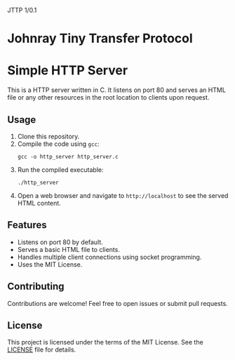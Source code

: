 JTTP 1/0.1 
# Johnray Tiny Transfer Protocol

# Simple HTTP Server

This is a HTTP server written in C. It listens on port 80 and serves an HTML file or any other resources in the root location to clients upon request.

## Usage

1. Clone this repository.
2. Compile the code using `gcc`:
    ```
    gcc -o http_server http_server.c
    ```
3. Run the compiled executable:
    ```
    ./http_server
    ```
4. Open a web browser and navigate to `http://localhost` to see the served HTML content.

## Features

- Listens on port 80 by default.
- Serves a basic HTML file to clients.
- Handles multiple client connections using socket programming.
- Uses the MIT License.

## Contributing

Contributions are welcome! Feel free to open issues or submit pull requests.

## License

This project is licensed under the terms of the MIT License. See the [LICENSE](LICENSE) file for details.
